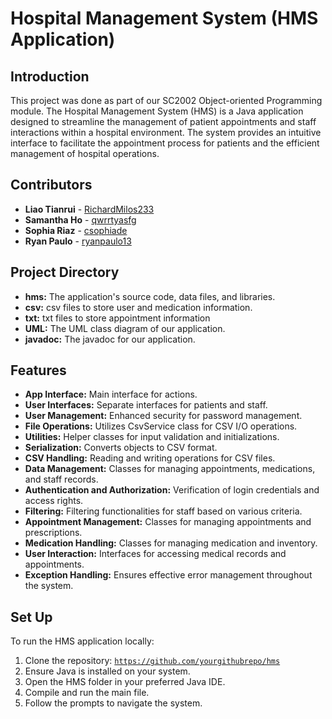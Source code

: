 # Hospital Management System (HMS Application)

## Introduction
This project was done as part of our SC2002 Object-oriented Programming module. The Hospital Management System (HMS) is a Java application designed to streamline the management of patient appointments and staff interactions within a hospital environment. The system provides an intuitive interface to facilitate the appointment process for patients and the efficient management of hospital operations.

## Contributors
- **Liao Tianrui** - [RichardMilos233](https://github.com/RichardMilos233)
- **Samantha Ho** - [qwrrtyasfg](https://github.com/qwrrtyasfg)
- **Sophia Riaz** - [csophiade](https://github.com/csophiade)
- **Ryan Paulo** - [ryanpaulo13](https://github.com/ryanpaulo13)

## Project Directory
- **hms:** The application's source code, data files, and libraries.
- **csv:** csv files to store user and medication information.
- **txt:** txt files to store appointment information
- **UML:** The UML class diagram of our application.
- **javadoc:** The javadoc for our application.

## Features
- **App Interface:** Main interface for actions.
- **User Interfaces:** Separate interfaces for patients and staff.
- **User Management:** Enhanced security for password management.
- **File Operations:** Utilizes CsvService class for CSV I/O operations.
- **Utilities:** Helper classes for input validation and initializations.
- **Serialization:** Converts objects to CSV format.
- **CSV Handling:** Reading and writing operations for CSV files.
- **Data Management:** Classes for managing appointments, medications, and staff records.
- **Authentication and Authorization:** Verification of login credentials and access rights.
- **Filtering:** Filtering functionalities for staff based on various criteria.
- **Appointment Management:** Classes for managing appointments and prescriptions.
- **Medication Handling:** Classes for managing medication and inventory.
- **User Interaction:** Interfaces for accessing medical records and appointments.
- **Exception Handling:** Ensures effective error management throughout the system.

## Set Up
To run the HMS application locally:
1. Clone the repository: [`https://github.com/yourgithubrepo/hms`](https://github.com/RichardMilos233/SC2002_HMS_Project.git)
2. Ensure Java is installed on your system.
3. Open the HMS folder in your preferred Java IDE.
4. Compile and run the main file.
5. Follow the prompts to navigate the system.
